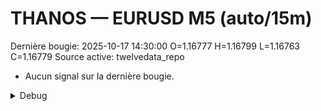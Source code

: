 # THANOS — EURUSD M5 (auto/15m)
Dernière bougie: 2025-10-17 14:30:00  O=1.16777  H=1.16799  L=1.16763  C=1.16779
Source active: twelvedata_repo

- Aucun signal sur la dernière bougie.

<details><summary>Debug</summary>

- TD_API_KEY manquant.

</details>